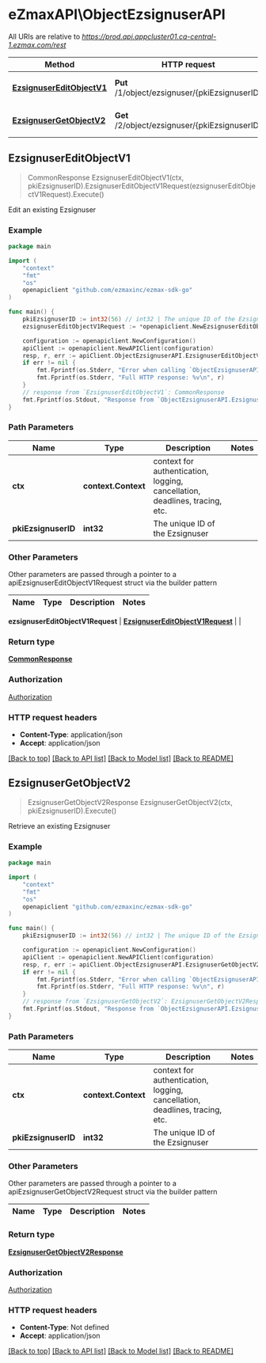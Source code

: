 # eZmaxAPI\ObjectEzsignuserAPI

All URIs are relative to *https://prod.api.appcluster01.ca-central-1.ezmax.com/rest*

Method | HTTP request | Description
------------- | ------------- | -------------
[**EzsignuserEditObjectV1**](ObjectEzsignuserAPI.md#EzsignuserEditObjectV1) | **Put** /1/object/ezsignuser/{pkiEzsignuserID} | Edit an existing Ezsignuser
[**EzsignuserGetObjectV2**](ObjectEzsignuserAPI.md#EzsignuserGetObjectV2) | **Get** /2/object/ezsignuser/{pkiEzsignuserID} | Retrieve an existing Ezsignuser



## EzsignuserEditObjectV1

> CommonResponse EzsignuserEditObjectV1(ctx, pkiEzsignuserID).EzsignuserEditObjectV1Request(ezsignuserEditObjectV1Request).Execute()

Edit an existing Ezsignuser



### Example

```go
package main

import (
	"context"
	"fmt"
	"os"
	openapiclient "github.com/ezmaxinc/ezmax-sdk-go"
)

func main() {
	pkiEzsignuserID := int32(56) // int32 | The unique ID of the Ezsignuser
	ezsignuserEditObjectV1Request := *openapiclient.NewEzsignuserEditObjectV1Request(*openapiclient.NewEzsignuserRequestCompound(int32(21), *openapiclient.NewContactRequestCompoundV2(*openapiclient.NewContactinformationsRequestCompoundV2([]openapiclient.AddressRequestCompound{*openapiclient.NewAddressRequest(int32(1), "2540", "Daniel-Johnson Blvd.", "Laval", int32(11), int32(1), "H7T2S3")}, []openapiclient.PhoneRequestCompound{*openapiclient.NewPhoneRequest(int32(1))}, []openapiclient.EmailRequestCompound{*openapiclient.NewEmailRequest(int32(1), "email@example.com")}, []openapiclient.WebsiteRequestCompound{*openapiclient.NewWebsiteRequest(int32(1), "https://www.example.com")}, openapiclient.Field-eContactinformationsType("BankAccount"), int32(123), int32(123), int32(123), int32(123)), int32(2), int32(2), openapiclient.Field-eContactType("Agent"), "John", "Doe"))) // EzsignuserEditObjectV1Request | 

	configuration := openapiclient.NewConfiguration()
	apiClient := openapiclient.NewAPIClient(configuration)
	resp, r, err := apiClient.ObjectEzsignuserAPI.EzsignuserEditObjectV1(context.Background(), pkiEzsignuserID).EzsignuserEditObjectV1Request(ezsignuserEditObjectV1Request).Execute()
	if err != nil {
		fmt.Fprintf(os.Stderr, "Error when calling `ObjectEzsignuserAPI.EzsignuserEditObjectV1``: %v\n", err)
		fmt.Fprintf(os.Stderr, "Full HTTP response: %v\n", r)
	}
	// response from `EzsignuserEditObjectV1`: CommonResponse
	fmt.Fprintf(os.Stdout, "Response from `ObjectEzsignuserAPI.EzsignuserEditObjectV1`: %v\n", resp)
}
```

### Path Parameters


Name | Type | Description  | Notes
------------- | ------------- | ------------- | -------------
**ctx** | **context.Context** | context for authentication, logging, cancellation, deadlines, tracing, etc.
**pkiEzsignuserID** | **int32** | The unique ID of the Ezsignuser | 

### Other Parameters

Other parameters are passed through a pointer to a apiEzsignuserEditObjectV1Request struct via the builder pattern


Name | Type | Description  | Notes
------------- | ------------- | ------------- | -------------

 **ezsignuserEditObjectV1Request** | [**EzsignuserEditObjectV1Request**](EzsignuserEditObjectV1Request.md) |  | 

### Return type

[**CommonResponse**](CommonResponse.md)

### Authorization

[Authorization](../README.md#Authorization)

### HTTP request headers

- **Content-Type**: application/json
- **Accept**: application/json

[[Back to top]](#) [[Back to API list]](../README.md#documentation-for-api-endpoints)
[[Back to Model list]](../README.md#documentation-for-models)
[[Back to README]](../README.md)


## EzsignuserGetObjectV2

> EzsignuserGetObjectV2Response EzsignuserGetObjectV2(ctx, pkiEzsignuserID).Execute()

Retrieve an existing Ezsignuser



### Example

```go
package main

import (
	"context"
	"fmt"
	"os"
	openapiclient "github.com/ezmaxinc/ezmax-sdk-go"
)

func main() {
	pkiEzsignuserID := int32(56) // int32 | The unique ID of the Ezsignuser

	configuration := openapiclient.NewConfiguration()
	apiClient := openapiclient.NewAPIClient(configuration)
	resp, r, err := apiClient.ObjectEzsignuserAPI.EzsignuserGetObjectV2(context.Background(), pkiEzsignuserID).Execute()
	if err != nil {
		fmt.Fprintf(os.Stderr, "Error when calling `ObjectEzsignuserAPI.EzsignuserGetObjectV2``: %v\n", err)
		fmt.Fprintf(os.Stderr, "Full HTTP response: %v\n", r)
	}
	// response from `EzsignuserGetObjectV2`: EzsignuserGetObjectV2Response
	fmt.Fprintf(os.Stdout, "Response from `ObjectEzsignuserAPI.EzsignuserGetObjectV2`: %v\n", resp)
}
```

### Path Parameters


Name | Type | Description  | Notes
------------- | ------------- | ------------- | -------------
**ctx** | **context.Context** | context for authentication, logging, cancellation, deadlines, tracing, etc.
**pkiEzsignuserID** | **int32** | The unique ID of the Ezsignuser | 

### Other Parameters

Other parameters are passed through a pointer to a apiEzsignuserGetObjectV2Request struct via the builder pattern


Name | Type | Description  | Notes
------------- | ------------- | ------------- | -------------


### Return type

[**EzsignuserGetObjectV2Response**](EzsignuserGetObjectV2Response.md)

### Authorization

[Authorization](../README.md#Authorization)

### HTTP request headers

- **Content-Type**: Not defined
- **Accept**: application/json

[[Back to top]](#) [[Back to API list]](../README.md#documentation-for-api-endpoints)
[[Back to Model list]](../README.md#documentation-for-models)
[[Back to README]](../README.md)

